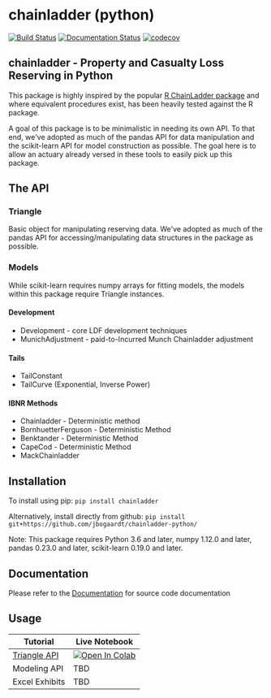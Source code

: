 # chainladder (python)
[![Build Status](https://travis-ci.org/jbogaardt/chainladder-python.svg?branch=master)](https://travis-ci.org/jbogaardt/chainladder-python)
[![Documentation Status](https://readthedocs.org/projects/chainladder-python/badge/?version=latest)](http://chainladder-python.readthedocs.io/en/latest/?badge=latest)
[![codecov](https://codecov.io/gh/jbogaardt/chainladder-python/branch/master/graph/badge.svg)](https://codecov.io/gh/jbogaardt/chainladder-python)

## chainladder - Property and Casualty Loss Reserving in Python
This package is highly inspired by the popular [R ChainLadder package](https://github.com/mages/ChainLadder) and where equivalent procedures exist, has been heavily tested against the R package.

A goal of this package is to be minimalistic in needing its own API.  To that end,
we've adopted as much of the pandas API for data manipulation and the scikit-learn API for model construction as possible.  The goal here is to allow an actuary already versed in these tools to easily pick up this package.

## The API
### Triangle
  Basic object for manipulating reserving data.  We've adopted as much of the pandas API for accessing/manipulating data structures in the package as possible.

### Models
While scikit-learn requires numpy arrays for fitting models, the models within
this package require Triangle instances.

#### Development
  - Development - core LDF development techniques
  - MunichAdjustment - paid-to-Incurred Munch Chainladder adjustment

#### Tails
  - TailConstant
  - TailCurve (Exponential, Inverse Power)

#### IBNR Methods
  - Chainladder - Deterministic method
  - BornhuetterFerguson - Deterministic Method
  - Benktander - Deterministic Method
  - CapeCod - Deterministic Method
  - MackChainladder

## Installation
To install using pip:
`pip install chainladder`

Alternatively, install directly from github:
`pip install git+https://github.com/jbogaardt/chainladder-python/`

Note: This package requires Python 3.6 and later, numpy 1.12.0 and later,
pandas 0.23.0 and later, scikit-learn 0.19.0 and later.


## Documentation
Please refer to the [Documentation](http://chainladder-python.readthedocs.io/) for source code documentation

## Usage
|Tutorial|Live Notebook|
|--------|-----|
|[Triangle API](https://github.com/jbogaardt/chainladder-python/blob/master/notebooks/triangle_demo.ipynb)|[![Open In Colab](https://colab.research.google.com/assets/colab-badge.svg)](https://colab.research.google.com/github/jbogaardt/chainladder-python/blob/master/notebooks/triangle_demo.ipynb#scrollTo=JTvUhh3GBxrf)|
|Modeling API|TBD|
|Excel Exhibits|TBD|
